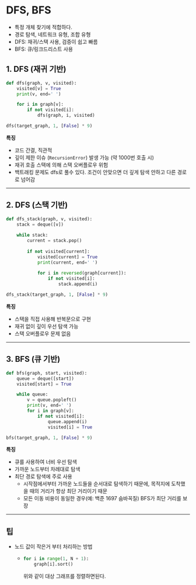 # DFS, BFS
- 특정 개체 찾기에 적합하다.
- 경로 탐색, 네트워크 유형, 조합 유형
- DFS: 재귀/스택 사용, 검증이 쉽고 빠름
- BFS: 큐/링크드리스트 사용
## 1. DFS (재귀 기반)

```python
def dfs(graph, v, visited):
    visited[v] = True
    print(v, end=' ')

    for i in graph[v]:
        if not visited[i]:
            dfs(graph, i, visited)

dfs(target_graph, 1, [False] * 9)
```

**특징**
- 코드 간결, 직관적
- 깊이 제한 이슈 (`RecursionError`) 발생 가능 (약 1000번 호출 시)
- 재귀 호출 스택에 의해 스택 오버플로우 위험
- 백트래킹 문제도 dfs로 풀수 있다. 조건이 안맞으면 더 깊게 탐색 안하고 다른 경로로 넘어감

---

## 2. DFS (스택 기반)

```python
def dfs_stack(graph, v, visited):
    stack = deque([v])
    
    while stack:
        current = stack.pop()
        
        if not visited[current]:
            visited[current] = True
            print(current, end=' ')
            
            for i in reversed(graph[current]):
                if not visited[i]:
                    stack.append(i)

dfs_stack(target_graph, 1, [False] * 9)
```

**특징**
- 스택을 직접 사용해 반복문으로 구현
- 재귀 없이 깊이 우선 탐색 가능
- 스택 오버플로우 문제 없음

---

## 3. BFS (큐 기반)

```python
def bfs(graph, start, visited):
    queue = deque([start])
    visited[start] = True

    while queue:
        v = queue.popleft()
        print(v, end=' ')
        for i in graph[v]:
            if not visited[i]:
                queue.append(i)
                visited[i] = True

bfs(target_graph, 1, [False] * 9)
```

**특징**
- 큐를 사용하여 너비 우선 탐색
- 가까운 노드부터 차례대로 탐색
- 최단 경로 탐색에 주로 사용 
  - 시작점에서부터 가까운 노드들을 순서대로 탐색하기 때문에, 목적지에 도착했을 때의 거리가 항상 최단 거리이기 때문
  - 모든 이동 비용이 동일한 경우(예: 백준 1697 숨바꼭질) BFS가 최단 거리를 보장

---

## 팁
- 노드 값이 작은거 부터 처리하는 방법
  - ```python
    for i in range(1, N + 1):
        graph[i].sort()
    ```
    위와 같이 대상 그래프를 정렬하면된다.

